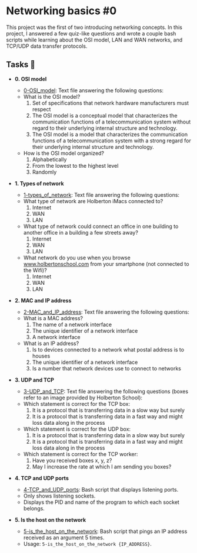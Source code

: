 # Networking basics #0

This project was the first of two introducing networking concepts. In this
project, I answered a few quiz-like questions and wrote a couple bash scripts
while learning about the OSI model, LAN and WAN networks, and TCP/UDP data
transfer protocols.

## Tasks :page_with_curl:

- **0. OSI model**

  - [0-OSI_model](./0-OSI_model): Text file answering the following questions:
  - What is the OSI model?
    1. Set of specifications that network hardware manufacturers must respect
    2. The OSI model is a conceptual model that characterizes the communication
       functions of a telecommunication system without regard to their underlying
       internal structure and technology.
    3. The OSI model is a model that characterizes the communication functions
       of a telecommunication system with a strong regard for their underlying
       internal structure and technology.
  - How is the OSI model organized?
    1. Alphabetically
    2. From the lowest to the highest level
    3. Randomly

- **1. Types of network**

  - [1-types_of_network](./1-types_of_network): Text file answering the following questions:
  - What type of network are Holberton iMacs connected to?
    1. Internet
    2. WAN
    3. LAN
  - What type of network could connect an office in one building to another
    office in a building a few streets away?
    1. Internet
    2. WAN
    3. LAN
  - What network do you use when you browse www.holbertonschool.com from your
    smartphone (not connected to the Wifi)?
    1. Internet
    2. WAN
    3. LAN

- **2. MAC and IP address**

  - [2-MAC_and_IP_address](./2-MAC_and_IP_address): Text file answering the following questions:
  - What is a MAC address?
    1. The name of a network interface
    2. The unique identifier of a network interface
    3. A network interface
  - What is an IP address?
    1. Is to devices connected to a network what postal address is to houses
    2. The unique identifier of a network interface
    3. Is a number that network devices use to connect to networks

- **3. UDP and TCP**

  - [3-UDP_and_TCP](./3-UDP_and_TCP): Text file answering the following questions
    (boxes refer to an image provided by Holberton School):
  - Which statement is correct for the TCP box:
    1. It is a protocol that is transferring data in a slow way but surely
    2. It is a protocol that is transferring data in a fast way and might loss
       data along in the process
  - Which statement is correct for the UDP box:
    1. It is a protocol that is transferring data in a slow way but surely
    2. It is a protocol that is transferring data in a fast way and might loss
       data along in the process
  - Which statement is correct for the TCP worker:
    1. Have you received boxes x, y, z?
    2. May I increase the rate at which I am sending you boxes?

- **4. TCP and UDP ports**

  - [4-TCP_and_UDP_ports](./4-TCP_and_UDP_ports): Bash script that displays listening ports.
  - Only shows listening sockets.
  - Displays the PID and name of the program to which each socket belongs.

- **5. Is the host on the network**
  - [5-is_the_host_on_the_network](./5-is_the_host_on_the_network): Bash script that
    pings an IP address received as an argument 5 times.
  - Usage: `5-is_the_host_on_the_network {IP_ADDRESS}`.
